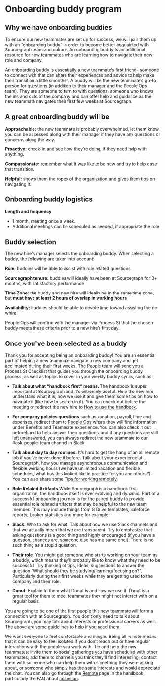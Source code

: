 # Onboarding buddy program

## Why we have onboarding buddies

To ensure our new teammates are set up for success, we will pair them up with an “onboarding buddy” in order to become better acquainted with Sourcegraph team and culture. An onboarding buddy is an additional resource for new teammates who are learning how to navigate their new role and company.

An onboarding buddy is essentially a new teammate’s first friend– someone to connect with that can share their experiences and advice to help make their transition a little smoother. A buddy will be the new teammate’s go-to person for questions (in addition to their manager and the People Ops team). They are someone to turn to with questions, someone who knows the ins and outs of the company and can offer help and guidance as the new teammate navigates their first few weeks at Sourcegraph.

## A great onboarding buddy will be

**Approachable:** the new teammate is probably overwhelmed, let them know you can be accessed along with their manager if they have any questions or concerns along the way.

**Proactive:** check-in and see how they’re doing, if they need help with anything.

**Compassionate:** remember what it was like to be new and try to help ease that transition.

**Helpful:** shows them the ropes of the organization and gives them tips on navigating it.

## Onboarding buddy logistics

**Length and frequency**

- 1 month, meeting once a week.
- Additional meetings can be scheduled as needed, if appropriate the role

## Buddy selection

The new hire's manager selects the onboarding buddy. When selecting a buddy, the following are taken into account:

**Role:** buddies will be able to assist with role related questions

**Sourcegraph tenure:** buddies will ideally have been at Sourcegraph for 3+ months, with satisfactory performance

**Time Zone:** the buddy and new hire will ideally be in the same time zone, but **must have at least 2 hours of overlap in working hours**

**Availability:** buddies should be able to devote time toward assisting the ne whire

People Ops will confirm with the manager via Process St that the chosen buddy meets these criteria prior to a new hire’s first day.

## Once you've been selected as a buddy

Thank you for accepting being an onboarding buddy! You are an essential part of helping a new teammate navigate a new company and get acclimated during their first weeks. The People team will send you a Process St Checklist that guides you through the onboarding buddy process, as well as topics to cover in your weekly buddy syncs, such as:

- **Talk about what “handbook first” means.** The handbook is super important at Sourcegraph and it’s extremely useful. Help the new hire understand what it is, how we use it and give them some tips on how to navigate it (like how to search in it). You can check out before the meeting or redirect the new hire to [How to use the handbook](../../index.md).

- **For company policies questions** such as vacation, payroll, time and expenses, redirect them to [People Ops](../people-talent/index.md) where they will find information under Benefits and Teammate experience. You can also check it out beforehand to help answer their questions, and if any questions are still left unanswered, you can always redirect the new teammate to our #ask-people-team channel in Slack.

- **Talk about day to day routines.** It’s hard to get the hang of an all remote job if you’ve never done it before. Talk about your experience at Sourcegraph, how you manage asynchronous communication and flexible working hours (we have unlimited vacation and flexible schedules, what has this looked like in practice for you and others?). You can also share some [Tips for working remotely](../../company-info-and-process/remote/tips.md).

- **Role Related Artifacts** While Sourcegraph is a handbook first organization, the handbook itself is ever evolving and dynamic. Part of a successful onboarding journey is for the paired buddy to provide essential role related artifacts that may be helpful to the new team member. This may include things from G Drive templates, Saleforce reports, Looker statistics and more for example.

- **Slack.** Who to ask for what. Talk about how we use Slack channels and that we actually mean that we are transparent. Try to emphasize that asking questions is a good thing and highly encouraged (if you have a question, chances are, someone else has the same one!). There is no such thing as a stupid question.

- **Their role.** You might get someone who starts working on your team as a buddy, which means they’ll probably like to know what they need to be successful. Try thinking of tips, ideas, suggestions to answer the question ”What should they be studying/learning/focusing on?”. Particularly during their first weeks while they are getting used to the company and their role.

- **Donut.** Explain to them what Donut is and how we use it. Donut is a great tool for them to meet teammates they might not interact with on a regular basis.

You are going to be one of the first people this new teammate will form a connection with at Sourcegraph. You don’t only need to talk about Sourcegraph, you may talk about interests or professional careers as well. The above are some guidelines to help if you need them.

We want everyone to feel comfortable and mingle. Being all remote means that it can be easy to feel isolated if you don’t reach out or have regular interactions with the people you work with. Try and help the new teammates: invite them to social gatherings you have scheduled with other teammates; add them to channels you think they’ll find interesting; contact them with someone who can help them with something they were asking about, or someone who simply has the same interests and would appreciate the chat. You can also go through the [Remote](../../company-info-and-process/remote/index.md#all-remote) page in the handbook,
particularly the FAQ about [cohesion](../../company-info-and-process/remote/index.md#how-are-you-able-to-maintain-team-cohesion-while-working-remotely).
